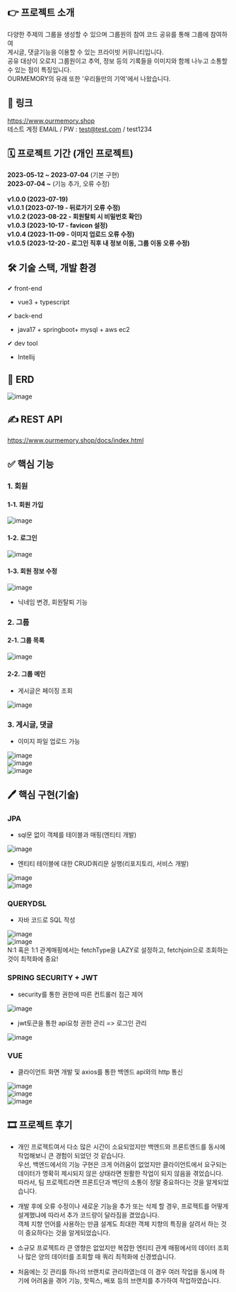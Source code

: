 
## 👉 프로젝트 소개
다양한 주제의 그룹을 생성할 수 있으며 그룹원의 참여 코드 공유를 통해 그룹에 참여하여 <br>
게시글, 댓글기능을 이용할 수 있는 프라이빗 커뮤니티입니다. <br>
공유 대상이 오로지 그룹원이고 추억, 정보 등의 기록들을 이미지와 함께 나누고 소통할 수 있는 점이 특징입니다.<br>
OURMEMORY의 유래 또한 '우리들만의 기억'에서 나왔습니다. <br>

## 🔗 링크
https://www.ourmemory.shop <br>
테스트 계정 EMAIL / PW : test@test.com / test1234

## 🗓 프로젝트 기간 (개인 프로젝트)
<b>2023-05-12 ~ 2023-07-04</b> (기본 구현) <br>
<b>2023-07-04 ~</b> (기능 추가, 오류 수정) <br><br>
<b>v1.0.0 (2023-07-19)</b> <br>
<b>v1.0.1 (2023-07-19 - 뒤로가기 오류 수정)</b> <br>
<b>v1.0.2 (2023-08-22 - 회원탈퇴 시 비밀번호 확인)</b> <br>
<b>v1.0.3 (2023-10-17 - favicon 설정)</b> <br>
<b>v1.0.4 (2023-11-09 - 이미지 업로드 오류 수정)</b> <br>
<b>v1.0.5 (2023-12-20 - 로그인 직후 내 정보 이동, 그룹 이동 오류 수정)</b> <br>

## 🛠 기술 스택, 개발 환경
✔ front-end <br>
- vue3 + typescript <br>

✔ back-end <br>
- java17 + springboot+ mysql + aws ec2 <br>

✔ dev tool <br>
- Intellij <br>


## 📜 ERD
![image](https://github.com/terranking1/ourmemory/assets/92567159/04801060-93f3-4870-84bf-a91e9aaa400c)


## ✍ REST API
https://www.ourmemory.shop/docs/index.html

## ✅ 핵심 기능

### 1. 회원
#### 1-1. 회원 가입
![image](https://github.com/terranking1/ourmemory/assets/92567159/467dfc2c-baca-4a39-9d3e-31f4fe85d666)

#### 1-2. 로그인
![image](https://github.com/terranking1/ourmemory/assets/92567159/290f86a4-c13f-4b3e-98d1-c47e8877d2ac)

#### 1-3. 회원 정보 수정
![image](https://github.com/terranking1/ourmemory/assets/92567159/6f4b43dd-dd28-4b7b-9abb-e6d342f35b58)

- 닉네임 변경, 회원탈퇴 기능 <br>

### 2. 그룹

#### 2-1. 그룹 목록
![image](https://github.com/terranking1/ourmemory/assets/92567159/77f650ad-d0db-4d6c-a600-3618d016d3cd)

#### 2-2. 그룹 메인
- 게시글은 페이징 조회

![image](https://github.com/terranking1/ourmemory/assets/92567159/2217bae0-620b-4949-aaee-7864f44f901b)

### 3. 게시글, 댓글
- 이미지 파일 업로드 가능 <br>

![image](https://github.com/terranking1/ourmemory/assets/92567159/6dcd6691-d374-4293-a734-508cdc8e46ca) <br>
![image](https://github.com/terranking1/ourmemory/assets/92567159/56bc725f-0dcd-4884-807c-6a2c31a9ff0b) <br>
![image](https://github.com/terranking1/ourmemory/assets/92567159/683b7dc8-08a4-440d-b3b0-e2523aafcf60)

## 🖊 핵심 구현(기술)
### JPA

- sql문 없이 객체를 테이블과 매핑(엔티티 개발) <br>

![image](https://github.com/terranking1/ourmemory/assets/92567159/a0ab819f-4010-4fd5-884e-02e1b9dba4a7)

- 엔티티 테이블에 대한 CRUD쿼리문 실행(리포지토리, 서비스 개발) <br>

![image](https://github.com/terranking1/ourmemory/assets/92567159/769c8e5a-33c1-4601-878b-d642a93d3d7d) <br>
![image](https://github.com/terranking1/ourmemory/assets/92567159/aee6ee3a-3dbf-4611-8007-c9110a287084)

### QUERYDSL

- 자바 코드로 SQL 작성 <br>

![image](https://github.com/terranking1/ourmemory/assets/92567159/557da7d0-d85d-4c0c-b4af-dacc3672f6ea) <br>
![image](https://github.com/terranking1/ourmemory/assets/92567159/e54bba49-f049-4d8b-a743-5a37e1bf2b7a) <br>
N:1 혹은 1:1 관계매핑에서는 fetchType을 LAZY로 설정하고, fetchjoin으로 조회하는 것이 최적화에 중요!

### SPRING SECURITY + JWT

- security를 통한 권한에 따른 컨트롤러 접근 제어 <br>

![image](https://github.com/terranking1/ourmemory/assets/92567159/283d5e05-1dc9-49b8-a5b1-ba05e02e3d11)

- jwt토큰을 통한 api요청 권한 관리 => 로그인 관리 <br>

![image](https://github.com/terranking1/ourmemory/assets/92567159/d6fa0464-2f0e-4583-95d9-43970deb2d63)

### VUE

- 클라이언트 화면 개발 및 axios를 통한 백엔드 api와의 http 통신 <br>

![image](https://github.com/terranking1/ourmemory/assets/92567159/10cc27cd-369d-42bd-b75c-f17be8235335) <br>
![image](https://github.com/terranking1/ourmemory/assets/92567159/f9f7df80-435f-4eac-b99a-a8110d4eb002) <br>
![image](https://github.com/terranking1/ourmemory/assets/92567159/c8673a8b-55be-4172-b37a-02f7487b4821) <br>

## 🎞 프로젝트 후기
- 개인 프로젝트여서 다소 많은 시간이 소요되었지만 백엔드와 프론트엔드를 동시에 작업해보니 큰 경험이 되었던 것 같습니다. <br>
우선, 백엔드에서의 기능 구현은 크게 어려움이 없었지만 클라이언트에서 요구되는 데이터가 명확히 제시되지 않은 상태라면 원활한 작업이 되지 않음을 겪었습니다.
따라서, 팀 프로젝트라면 프론트단과 백단의 소통이 정말 중요하다는 것을 알게되었습니다.

- 개발 후에 오류 수정이나 새로운 기능을 추가 또는 삭제 할 경우, 프로젝트를 어떻게 설계했냐에 따라서 추가 코드량이 달라짐을 겼었습니다. <br>
객체 지향 언어를 사용하는 만큼 설계도 최대한 객체 지향의 특징을 살려서 하는 것이 중요하다는 것을 알게되었습니다.

- 소규모 프로젝트라 큰 영향은 없었지만 복잡한 엔티티 관계 매핑에서의 데이터 조회나 많은 양의 데이터를 조회할 때 쿼리 최적화에 신경썼습니다.

- 처음에는 깃 관리를 하나의 브랜치로 관리하였는데 이 경우 여러 작업을 동시에 하기에 어려움을 겪어 기능, 핫픽스, 배포 등의 브랜치를 추가하여 작업하였습니다.


















